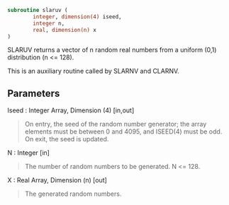 ```fortran
subroutine slaruv (
		integer, dimension(4) iseed,
		integer n,
		real, dimension(n) x
)
```

 SLARUV returns a vector of n random real numbers from a uniform (0,1)
 distribution (n <= 128).

 This is an auxiliary routine called by SLARNV and CLARNV.

## Parameters
Iseed : Integer Array, Dimension (4) [in,out]
> On entry, the seed of the random number generator; the array
> elements must be between 0 and 4095, and ISEED(4) must be
> odd.
> On exit, the seed is updated.

N : Integer [in]
> The number of random numbers to be generated. N <= 128.

X : Real Array, Dimension (n) [out]
> The generated random numbers.

